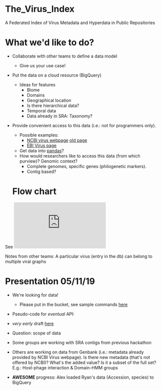 # The_Virus_Index
A Federated Index of Virus Metadata and Hyperdata in Public Repositories


# What we'd like to do?
* Collaborate with other teams to define a data model
  * Give us your use case!
* Put the data on a cloud resource (BigQuery)
  * Ideas for features
     * Biome
     * Domains 
     * Geographical location
     * Is there hierarchical data?
     * Temporal data
     * Data already in SRA: Taxonomy?
* Provide convenient access to this data (i.e.: not for programmers only). 
  * Possible examples: 
    * [NCBI virus webpage](https://www.ncbi.nlm.nih.gov/labs/virus/vssi/#/) [old page](https://www.ncbi.nlm.nih.gov/genome/viruses/)
    * [EBI Virus page](https://www.ebi.ac.uk/genomes/virus.html)
  * Get data into [pandas](https://pandas.pydata.org/)?
  * How would researchers like to access this data (from which purview)? Genomic context?
    * Complete genomes, specific genes (philogenetic markers). 
    * Contig based?
  
  
  # Flow chart
See ![Virus Indexing and Sequence Quality Team Scope.pdf](
https://github.com/NCBI-Codeathons/The_Virus_Index/raw/master/Virus%20Indexing%20and%20Sequence%20Quality%20Team%20Scope.pdf)


Notes from other teams: 
A particular virus (entry in the db) can belong to multiple viral graphs


# Presentation 05/11/19

* We're looking for data!
  * Please put in the bucket, see sample commands [here](https://github.com/NCBI-Codeathons/The_Virus_Index/issues/4#issuecomment-549868892)
* Pseudo-code for _eventual_ API:
 * *very early* draft [here](https://github.com/NCBI-Codeathons/The_Virus_Index/issues/5)
* Question: scope of data
 * Some groups are working with SRA contigs from previous hackathon
 * Others are working on data from Genbank (i.e.: metadata already provided by
   NCBI Virus webpage). Is there new metadata (that's not offered by NCBI)?
   What's the added value? Is it a subset of the full set?
   E.g.: Host-phage interaction & Domain-HMM groups

* __AWESOME__ progress: Alex loaded Ryan's data (Accession, species) to BigQuery
  
  

